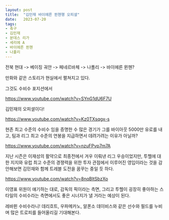 ```yaml
---
layout: post
title:  "김민재 바이에른 뮌헨행 오피셜"
date:   2023-07-20
tags:
- 축구
- 김민재
- 분데스 리가
- 세리에 A
- 바이에른 뮌헨
- 나폴리
---
```


전북 현대 -> 베이징 궈안 -> 페네르바체 -> 나폴리 -> 바이에른 뮌헨?

만화와 같은 스토리가 현실에서 펼쳐지고 있다.

그것도 수비수 포지션에서

https://www.youtube.com/watch?v=SYnG1dU6F7U

김민재의 오피셜이다!

https://www.youtube.com/watch?v=Kz0TXsqgx-s

현존 최고 수준의 수비수 임을 증명한 수 많은 경기가 그를 바이아웃 5000만 유로를 내고, 팀과 리그 최고 수준의 연봉을 지급하면서 데려가려는 이유가 아닐까?

https://www.youtube.com/watch?v=nzuFPvp7m7A

지난 시즌은 이재성의 활약으로 최종전에서 겨우 이뤄낸 리그 우승이었지만, 투헬에 대한 지지와 유럽 최고 수준의 경쟁력을 위한 투자 관점에서 이루어진 영입이라는 것을 감안해보면 김민재와 함께 트레블 도전을 꿈꾸는 중일 듯 하다.

https://www.youtube.com/watch?v=8nqBltSbzXo

이영표 위원이 얘기하는 대로, 감독의 픽이라는 측면, 그리고 투헬이 굉장히 좋아하는 스타일의 수비수라는 측면에서도 좋은 시너지가 낼 거라는 예상이 된다.

레바뮌 수비수라니! 데리흐트, 우파메카노, 알폰소 데이비스와 같은 선수와 필드를 누비며 많은 트로피를 들어올리길 기대해본다.